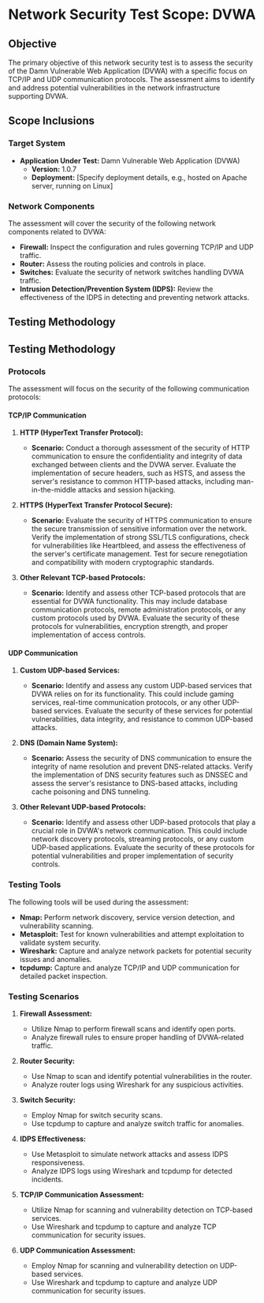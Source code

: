 # Network Security Test Scope: DVWA

## Objective
The primary objective of this network security test is to assess the security of the Damn Vulnerable Web Application (DVWA) with a specific focus on TCP/IP and UDP communication protocols. The assessment aims to identify and address potential vulnerabilities in the network infrastructure supporting DVWA.

## Scope Inclusions

### Target System
- **Application Under Test:** Damn Vulnerable Web Application (DVWA)
  - **Version:** 1.0.7
  - **Deployment:** [Specify deployment details, e.g., hosted on Apache server, running on Linux]

### Network Components
The assessment will cover the security of the following network components related to DVWA:
- **Firewall:** Inspect the configuration and rules governing TCP/IP and UDP traffic.
- **Router:** Assess the routing policies and controls in place.
- **Switches:** Evaluate the security of network switches handling DVWA traffic.
- **Intrusion Detection/Prevention System (IDPS):** Review the effectiveness of the IDPS in detecting and preventing network attacks.

## Testing Methodology
## Testing Methodology

### Protocols
The assessment will focus on the security of the following communication protocols:

#### TCP/IP Communication
1. **HTTP (HyperText Transfer Protocol):**
   - **Scenario:** Conduct a thorough assessment of the security of HTTP communication to ensure the confidentiality and integrity of data exchanged between clients and the DVWA server. Evaluate the implementation of secure headers, such as HSTS, and assess the server's resistance to common HTTP-based attacks, including man-in-the-middle attacks and session hijacking.

2. **HTTPS (HyperText Transfer Protocol Secure):**
   - **Scenario:** Evaluate the security of HTTPS communication to ensure the secure transmission of sensitive information over the network. Verify the implementation of strong SSL/TLS configurations, check for vulnerabilities like Heartbleed, and assess the effectiveness of the server's certificate management. Test for secure renegotiation and compatibility with modern cryptographic standards.

3. **Other Relevant TCP-based Protocols:**
   - **Scenario:** Identify and assess other TCP-based protocols that are essential for DVWA functionality. This may include database communication protocols, remote administration protocols, or any custom protocols used by DVWA. Evaluate the security of these protocols for vulnerabilities, encryption strength, and proper implementation of access controls.

#### UDP Communication
1. **Custom UDP-based Services:**
   - **Scenario:** Identify and assess any custom UDP-based services that DVWA relies on for its functionality. This could include gaming services, real-time communication protocols, or any other UDP-based services. Evaluate the security of these services for potential vulnerabilities, data integrity, and resistance to common UDP-based attacks.

2. **DNS (Domain Name System):**
   - **Scenario:** Assess the security of DNS communication to ensure the integrity of name resolution and prevent DNS-related attacks. Verify the implementation of DNS security features such as DNSSEC and assess the server's resistance to DNS-based attacks, including cache poisoning and DNS tunneling.

3. **Other Relevant UDP-based Protocols:**
   - **Scenario:** Identify and assess other UDP-based protocols that play a crucial role in DVWA's network communication. This could include network discovery protocols, streaming protocols, or any custom UDP-based applications. Evaluate the security of these protocols for potential vulnerabilities and proper implementation of security controls.

### Testing Tools
The following tools will be used during the assessment:
- **Nmap:** Perform network discovery, service version detection, and vulnerability scanning.
- **Metasploit:** Test for known vulnerabilities and attempt exploitation to validate system security.
- **Wireshark:** Capture and analyze network packets for potential security issues and anomalies.
- **tcpdump:** Capture and analyze TCP/IP and UDP communication for detailed packet inspection.



### Testing Scenarios
1. **Firewall Assessment:**
   - Utilize Nmap to perform firewall scans and identify open ports.
   - Analyze firewall rules to ensure proper handling of DVWA-related traffic.

2. **Router Security:**
   - Use Nmap to scan and identify potential vulnerabilities in the router.
   - Analyze router logs using Wireshark for any suspicious activities.

3. **Switch Security:**
   - Employ Nmap for switch security scans.
   - Use tcpdump to capture and analyze switch traffic for anomalies.

4. **IDPS Effectiveness:**
   - Use Metasploit to simulate network attacks and assess IDPS responsiveness.
   - Analyze IDPS logs using Wireshark and tcpdump for detected incidents.

5. **TCP/IP Communication Assessment:**
   - Utilize Nmap for scanning and vulnerability detection on TCP-based services.
   - Use Wireshark and tcpdump to capture and analyze TCP communication for security issues.

6. **UDP Communication Assessment:**
   - Employ Nmap for scanning and vulnerability detection on UDP-based services.
   - Use Wireshark and tcpdump to capture and analyze UDP communication for security issues.


